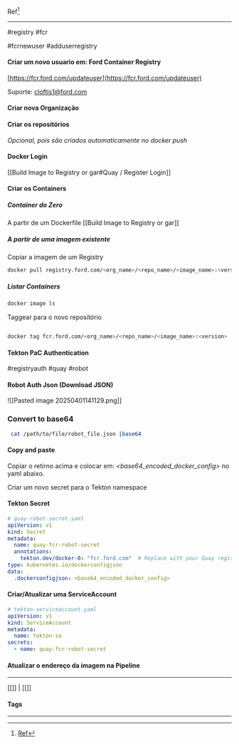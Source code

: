Ref[^1]
***
#registry #fcr 


#fcrnewuser #adduserregistry 
#### Criar um novo usuario em: Ford Container Registry

[https://fcr.ford.com/updateuser](https://fcr.ford.com/updateuser)

Suporte:
[cloftis1@ford.com](mailto:cloftis1@ford.com "mailto:cloftis1@ford.com")

#### Criar  nova Organização

#### Criar os repositórios
_Opcional, pois são criados automaticamente no docker push_


#### Docker Login
[[Build Image to Registry or gar#Quay / Register Login]]

#### Criar os Containers

##### Container do Zero
A partir de um Dockerfile
[[Build Image to Registry or gar]]

##### A partir de uma imagem existente

Copiar a imagem de um Registry
```Bash
docker pull registry.ford.com/<org_name>/<repo_name>/<image_name>:<version>
```

##### Listar Containers
```Bash
docker image ls
```

Taggear para o novo repositório
```Bash

docker tag fcr.ford.com/<org_name>/<repo_name>/<image_name>:<version>
```


#### Tekton PaC Authentication
#registryauth #quay #robot 

#### Robot Auth Json (Download JSON)
![[Pasted image 20250401141129.png]]

### Convert to base64
```Bash
 cat /path/to/file/robot_file.json |base64
```

#### Copy and paste
Copiar o retirno acima e colocar em:
_<base64_encoded_docker_config>_ no yaml abaixo.

Criar um novo secret para o Tekton namespace

#### Tekton Secret
```yaml
# quay-robot-secret.yaml
apiVersion: v1
kind: Secret
metadata:
  name: quay-fcr-robot-secret
  annotations:
    tekton.dev/docker-0: "fcr.ford.com"  # Replace with your Quay registry URL if different
type: kubernetes.io/dockerconfigjson
data:
  .dockerconfigjson: <base64_encoded_docker_config>
```

#### Criar/Atualizar uma ServiceAccount

```yaml
# tekton-serviceaccount.yaml
apiVersion: v1
kind: ServiceAccount
metadata:
  name: tekton-sa
secrets:
  - name: quay-fcr-robot-secret
```


#### Atualizar o endereço da imagem na Pipeline


***
[[]] | [[]]
#### Tags
***
[^1]: [Ref](#)